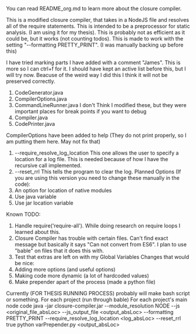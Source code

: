 You can read README_org.md to learn more about the closure compiler.

This is a modified closure compiler, that takes in a NodeJS file and resolves all of the require statements.
This is intended to be a preprocessor for static analysis. (I am using it for my thesis).
This is probably not as efficient as it could be, but it works (not counting todos).
This is made to work with the setting "--formatting PRETTY_PRINT".
(I was manually backing up before this)


I have tried marking parts I have added with a comment "James". This is more so I can ctrl+f for it. I should have kept an active list before this, but I will try now.
Beacuse of the weird way I did this I think it will not be preserved correctly.
  1.   CodeGenerator.java
  2.   CompilerOptions.java
  3.   CommandLineRunner.java
  I don't Think I modified these, but they were important places for break points if you want to debug
  1.   Compiler.java
  2.   CodePrinter.java

CompilerOptions have been added to help (They do not print properly, so I am putting them here. May not fix that)
  1.  --require_resolve_log_location
       This one allows the user to specify a location for a log file. This is needed because of how I have the recursive
       call implemented.
  2.  --reset_rrl
       This tells the program to clear the log.
  Planned Options (If you are using this version you need to change these manually in the code):
  1.  An option for location of native modules
  2.  Use java variable
  3.  Use jar location variable


Known TODO:
1. Handle require('require-all'). While doing research on require loops I learned about this.
2. Closure Compiler has trouble with certain files. Can't find exact message but basically it says
   "Can not convert from ES6". I plan to use "bable" on files that it does this with.
3. Test that extras are left on with my Global Variables
Changes that would be nice:
1. Adding more options (and useful options)
2. Making code more dynamic (a lot of hardcoded values)
3. Make prepender apart of the process (made a python file)


Currently (FOR THESIS RUNNING PROCESS) probably will make bash script or something.
For each project (run through bable)
For each project's main node code
  java -jar closure-compiler.jar --module_resolution NODE --js <original_file_absLoc> --js_output_file <output_absLoc> --formatting PRETTY_PRINT --require_resolve_log_location <log_absLoc> --reset_rrl true
  python varPrepender.py <output_absLoc>